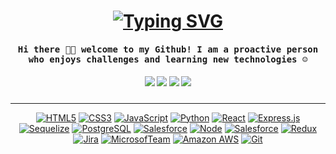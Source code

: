 <h1 align="center"><a href="https://git.io/typing-svg"><img src="https://readme-typing-svg.herokuapp.com?font=Fira+Code&weight=450&size=40&pause=1000&color=A7F7BC&center=true&vCenter=true&width=700&height=70&lines=Hi!+Im+Ceci%F0%9F%91%A9%F0%9F%8F%BD%E2%80%8D%F0%9F%92%BB;I'm+Software+Developer%F0%9F%92%BB" alt="Typing SVG" /></a></h1>

<h4 align="center"><samp> Hi there 👋🏽 welcome to my Github! I am a proactive person who enjoys challenges and learning new technologies ☺ </samp></h4>

<!-- Social Media -->

<h5 align="center">
  <a target="_blank" href="https://www.linkedin.com/in/ceciliacuello"><img src="https://img.shields.io/badge/-LinkedIn-0077B5?style=for-the-badge&logo=Linkedin&logoColor=white"></img></a>
<a target="_blank" href="mailto:cecicuellorandb@hotmail.com"><img src="https://img.shields.io/badge/-Gmail-D14836?style=for-the-badge&logo=Gmail&logoColor=white"></img></a>
<a target="_blank" href="https://instagram.com/cecirandb"><img src="https://img.shields.io/badge/-Instagram-C13584?style=for-the-badge&logo=Instagram&logoColor=white"></img></a>
<a target="_blank" href="https://twitter.com/cecirandb"><img src="https://img.shields.io/badge/-Twitter-1DA1F2?style=for-the-badge&logo=Twitter&logoColor=white"></img></a>
</h5>

---

<!-- Software -->

<p align="center">
        <a href="https://github.com/ShahriarShafin?tab=repositories" target="_blank"><img alt="HTML5"
           src="https://img.shields.io/badge/-HTML5-E34F26?style=flat-square&logo=HTML5&logoColor=white"></a>
        <a href="https://github.com/ShahriarShafin?tab=repositories" target="_blank"><img alt="CSS3"
           src="https://img.shields.io/badge/-CSS3-1572B6?style=flat-square&logo=CSS3&logoColor=white"></a>
        <a href="https://github.com/ShahriarShafin?tab=repositories" target="_blank"><img alt="JavaScript"
           src="https://img.shields.io/badge/-JavaScript-F7DF1E?style=flat-square&logo=JavaScript&logoColor=white"></a>
        <a href="https://github.com/ShahriarShafin?tab=repositories" target="_blank"><img alt="Python"
           src="https://img.shields.io/badge/-Python-3776AB?style=flat-square&logo=Python&logoColor=white"></a>
        <a href="https://github.com/ShahriarShafin?tab=repositories" target="_blank"><img alt="React"
           src="https://img.shields.io/badge/-React.js-9b3675?style=flat-square&logo=React&logoColor=white"></a>
        <a href="https://github.com/ShahriarShafin?tab=repositories" target="_blank"><img alt="Express.js"
           src="https://img.shields.io/badge/-Express.js-303030?style=flat-square&logo=Express&logoColor=white"></a>
        <a href="https://github.com/ShahriarShafin?tab=repositories" target="_blank"><img alt="Sequelize"
           src="https://img.shields.io/badge/-Sequelize-487DB2?style=flat-square&logo=Sequelize&logoColor=white"></a>
        <a href="https://github.com/ShahriarShafin?tab=repositories" target="_blank"><img alt="PostgreSQL"
           src="https://img.shields.io/badge/-PostgreSQL-336791?style=flat-square&logo=PostgreSQL&logoColor=white"></a>
        <a href="https://github.com/ShahriarShafin?tab=repositories" target="_blank"><img alt="Salesforce"
           src="https://img.shields.io/badge/-Salesforce-1798c1?style=flat-square&logo=Salesforce&logoColor=white"></a>
        <a href="https://github.com/ShahriarShafin?tab=repositories" target="_blank"><img alt="Node"
           src="https://img.shields.io/badge/-Node.js-44883e?style=flat-square&logo=Node.js&logoColor=white"></a>
        <a href="https://github.com/ShahriarShafin?tab=repositories" target="_blank"><img alt="Salesforce"
           src="https://img.shields.io/badge/-SOQL Apex-1798c1?style=flat-square&logo=Salesforce&logoColor=white"></a>
        <a href="https://github.com/ShahriarShafin?tab=repositories" target="_blank"><img alt="Redux"
           src="https://img.shields.io/badge/-Redux-764abc?style=flat-square&logo=Redux&logoColor=white"></a>
        <a href="https://github.com/ShahriarShafin?tab=repositories" target="_blank"><img alt="Jira"
           src="https://img.shields.io/badge/-Jira-0052CC?style=flat-square&logo=Jira&logoColor=white"></a>
        <a href="https://github.com/ShahriarShafin?tab=repositories" target="_blank"><img alt="MicrosofTeam"
           src="https://img.shields.io/badge/-Microsoft Teams-505AC9?style=flat-square&logo=MicrosoftTeams&logoColor=white"></a>
        <a href="https://github.com/ShahriarShafin?tab=repositories" target="_blank"><img alt="Amazon AWS"
           src="https://img.shields.io/badge/-AWS-FF9900?style=flat-square&logo=AmazonAWS&logoColor=white"></a>
        <a href="https://github.com/ShahriarShafin?tab=repositories" target="_blank"><img alt="Git"
           src="https://img.shields.io/badge/-Git-F1502F?style=flat-square&logo=Git&logoColor=white"></a>
</p>
